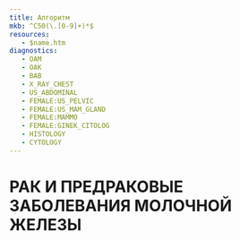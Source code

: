 ```yaml
---
title: Алгоритм
mkb: ^C50(\.[0-9]+)*$
resources:
   - $name.htm
diagnostics:
   - OAM
   - OAK
   - BAB
   - X_RAY_CHEST
   - US_ABDOMINAL
   - FEMALE:US_PELVIC
   - FEMALE:US_MAM_GLAND
   - FEMALE:MAMMO
   - FEMALE:GINEK_CITOLOG
   - HISTOLOGY
   - CYTOLOGY
---
```


# РАК И ПРЕДРАКОВЫЕ ЗАБОЛЕВАНИЯ МОЛОЧНОЙ ЖЕЛЕЗЫ
